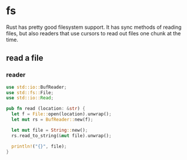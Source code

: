 # fs
Rust has pretty good filesystem support. It has sync methods of reading files,
but also readers that use cursors to read out files one chunk at the time.

## read a file
### reader
```rs
use std::io::BufReader;
use std::fs::File;
use std::io::Read;

pub fn read (location: &str) {
  let f = File::open(location).unwrap();
  let mut rs = BufReader::new(f);

  let mut file = String::new();
  rs.read_to_string(&mut file).unwrap();

  println!("{}", file);
}
```
